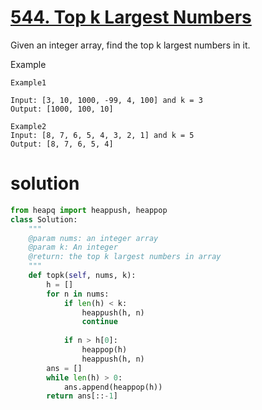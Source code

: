 # [544. Top k Largest Numbers](https://www.lintcode.com/problem/top-k-largest-numbers/description)
Given an integer array, find the top k largest numbers in it.

Example
```
Example1

Input: [3, 10, 1000, -99, 4, 100] and k = 3
Output: [1000, 100, 10]

Example2
Input: [8, 7, 6, 5, 4, 3, 2, 1] and k = 5
Output: [8, 7, 6, 5, 4]
```
# solution
```python
from heapq import heappush, heappop
class Solution:
    """
    @param nums: an integer array
    @param k: An integer
    @return: the top k largest numbers in array
    """
    def topk(self, nums, k):
        h = []
        for n in nums:
            if len(h) < k:
                heappush(h, n)
                continue
            
            if n > h[0]:
                heappop(h)
                heappush(h, n)
        ans = []
        while len(h) > 0:
            ans.append(heappop(h))
        return ans[::-1]
```